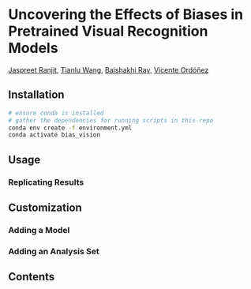 # Uncovering the Effects of Biases in Pretrained Visual Recognition Models

[Jaspreet Ranjit](https://jr4fs.github.io/), [Tianlu Wang](https://tianlu-wang.github.io/), [Baishakhi Ray](https://www.rayb.info/), [Vicente Ordóñez](https://www.cs.rice.edu/~vo9/)

## Installation 
```bash
# ensure conda is installed
# gather the dependencies for running scripts in this repo
conda env create -f environment.yml
conda activate bias_vision
```
## Usage

### Replicating Results

## Customization

### Adding a Model

### Adding an Analysis Set

## Contents